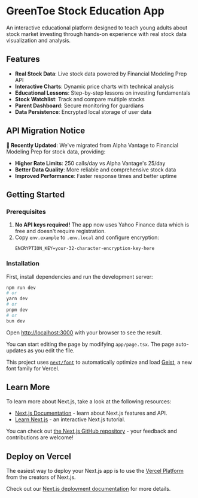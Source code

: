 # GreenToe Stock Education App

An interactive educational platform designed to teach young adults about stock market investing through hands-on experience with real stock data visualization and analysis.

## Features

- **Real Stock Data**: Live stock data powered by Financial Modeling Prep API
- **Interactive Charts**: Dynamic price charts with technical analysis
- **Educational Lessons**: Step-by-step lessons on investing fundamentals
- **Stock Watchlist**: Track and compare multiple stocks
- **Parent Dashboard**: Secure monitoring for guardians
- **Data Persistence**: Encrypted local storage of user data

## API Migration Notice

**🔄 Recently Updated**: We've migrated from Alpha Vantage to Financial Modeling Prep for stock data, providing:
- **Higher Rate Limits**: 250 calls/day vs Alpha Vantage's 25/day
- **Better Data Quality**: More reliable and comprehensive stock data
- **Improved Performance**: Faster response times and better uptime

## Getting Started

### Prerequisites

1. **No API keys required!** The app now uses Yahoo Finance data which is free and doesn't require registration.
2. Copy `env.example` to `.env.local` and configure encryption:
   ```
   ENCRYPTION_KEY=your-32-character-encryption-key-here
   ```

### Installation

First, install dependencies and run the development server:

```bash
npm run dev
# or
yarn dev
# or
pnpm dev
# or
bun dev
```

Open [http://localhost:3000](http://localhost:3000) with your browser to see the result.

You can start editing the page by modifying `app/page.tsx`. The page auto-updates as you edit the file.

This project uses [`next/font`](https://nextjs.org/docs/app/building-your-application/optimizing/fonts) to automatically optimize and load [Geist](https://vercel.com/font), a new font family for Vercel.

## Learn More

To learn more about Next.js, take a look at the following resources:

- [Next.js Documentation](https://nextjs.org/docs) - learn about Next.js features and API.
- [Learn Next.js](https://nextjs.org/learn) - an interactive Next.js tutorial.

You can check out [the Next.js GitHub repository](https://github.com/vercel/next.js) - your feedback and contributions are welcome!

## Deploy on Vercel

The easiest way to deploy your Next.js app is to use the [Vercel Platform](https://vercel.com/new?utm_medium=default-template&filter=next.js&utm_source=create-next-app&utm_campaign=create-next-app-readme) from the creators of Next.js.

Check out our [Next.js deployment documentation](https://nextjs.org/docs/app/building-your-application/deploying) for more details.
